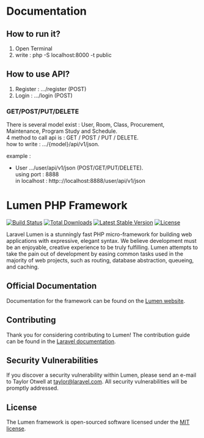 # Documentation

## How to run it?
1. Open Terminal
2. write : php -S localhost:8000 -t public

## How to use API?
1. Register : .../register (POST)
2. Login : .../login (POST)

### GET/POST/PUT/DELETE
There is several model exist : User, Room, Class, Procurement, Maintenance, Program Study and Schedule. <br>
4 method to call api is : GET / POST / PUT / DELETE. <br>
how to write : .../{model}/api/v1/json. <br>

example : 
- User
.../user/api/v1/json (POST/GET/PUT/DELETE). <br>
using port : 8888 <br>
in localhost : http:://localhost:8888/user/api/v1/json <br>

# Lumen PHP Framework

[![Build Status](https://travis-ci.org/laravel/lumen-framework.svg)](https://travis-ci.org/laravel/lumen-framework)
[![Total Downloads](https://img.shields.io/packagist/dt/laravel/framework)](https://packagist.org/packages/laravel/lumen-framework)
[![Latest Stable Version](https://img.shields.io/packagist/v/laravel/framework)](https://packagist.org/packages/laravel/lumen-framework)
[![License](https://img.shields.io/packagist/l/laravel/framework)](https://packagist.org/packages/laravel/lumen-framework)

Laravel Lumen is a stunningly fast PHP micro-framework for building web applications with expressive, elegant syntax. We believe development must be an enjoyable, creative experience to be truly fulfilling. Lumen attempts to take the pain out of development by easing common tasks used in the majority of web projects, such as routing, database abstraction, queueing, and caching.

## Official Documentation

Documentation for the framework can be found on the [Lumen website](https://lumen.laravel.com/docs).

## Contributing

Thank you for considering contributing to Lumen! The contribution guide can be found in the [Laravel documentation](https://laravel.com/docs/contributions).

## Security Vulnerabilities

If you discover a security vulnerability within Lumen, please send an e-mail to Taylor Otwell at taylor@laravel.com. All security vulnerabilities will be promptly addressed.

## License

The Lumen framework is open-sourced software licensed under the [MIT license](https://opensource.org/licenses/MIT).
